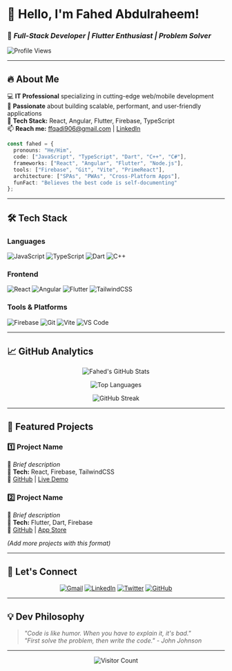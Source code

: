 # 👋 Hello, I'm Fahed Abdulraheem! 

### 🚀 *Full-Stack Developer | Flutter Enthusiast | Problem Solver*
![Profile Views](https://komarev.com/ghpvc/?username=Fahed-qadi&color=blueviolet&style=for-the-badge&label=PROFILE+VIEWS)

---

## 🔥 **About Me**
💻 **IT Professional** specializing in cutting-edge web/mobile development  
🎯 **Passionate** about building scalable, performant, and user-friendly applications  
🚀 **Tech Stack:** React, Angular, Flutter, Firebase, TypeScript  
📫 **Reach me:** [ffqadi906@gmail.com](mailto:ffqadi906@gmail.com) | [LinkedIn](#)  

```typescript
const fahed = {
  pronouns: "He/Him",
  code: ["JavaScript", "TypeScript", "Dart", "C++", "C#"],
  frameworks: ["React", "Angular", "Flutter", "Node.js"],
  tools: ["Firebase", "Git", "Vite", "PrimeReact"],
  architecture: ["SPAs", "PWAs", "Cross-Platform Apps"],
  funFact: "Believes the best code is self-documenting"
};
```

---

## 🛠️ **Tech Stack**

### **Languages**
![JavaScript](https://img.shields.io/badge/JavaScript-F7DF1E?style=for-the-badge&logo=javascript&logoColor=black)
![TypeScript](https://img.shields.io/badge/TypeScript-3178C6?style=for-the-badge&logo=typescript&logoColor=white)
![Dart](https://img.shields.io/badge/Dart-0175C2?style=for-the-badge&logo=dart&logoColor=white)
![C++](https://img.shields.io/badge/C++-00599C?style=for-the-badge&logo=c%2B%2B&logoColor=white)

### **Frontend**
![React](https://img.shields.io/badge/React-61DAFB?style=for-the-badge&logo=react&logoColor=black)
![Angular](https://img.shields.io/badge/Angular-DD0031?style=for-the-badge&logo=angular&logoColor=white)
![Flutter](https://img.shields.io/badge/Flutter-02569B?style=for-the-badge&logo=flutter&logoColor=white)
![TailwindCSS](https://img.shields.io/badge/Tailwind_CSS-38B2AC?style=for-the-badge&logo=tailwind-css&logoColor=white)

### **Tools & Platforms**
![Firebase](https://img.shields.io/badge/Firebase-FFCA28?style=for-the-badge&logo=firebase&logoColor=black)
![Git](https://img.shields.io/badge/Git-F05032?style=for-the-badge&logo=git&logoColor=white)
![Vite](https://img.shields.io/badge/Vite-B73BFE?style=for-the-badge&logo=vite&logoColor=FFD62E)
![VS Code](https://img.shields.io/badge/VS_Code-007ACC?style=for-the-badge&logo=visual-studio-code&logoColor=white)

---

## 📈 **GitHub Analytics**

<div align="center">
  
![Fahed's GitHub Stats](https://github-readme-stats.vercel.app/api?username=Fahed-qadi&show_icons=true&count_private=true&theme=radical&hide_border=true&bg_color=0D1117)

![Top Languages](https://github-readme-stats.vercel.app/api/top-langs/?username=Fahed-qadi&layout=compact&theme=radical&hide_border=true&bg_color=0D1117)

![GitHub Streak](https://streak-stats.demolab.com?user=Fahed-qadi&theme=radical&hide_border=true&background=0D1117)

</div>

---

## 🌟 **Featured Projects**

### 1️⃣ **Project Name**  
🔹 *Brief description*  
🔧 **Tech:** React, Firebase, TailwindCSS  
🔗 [GitHub](#) | [Live Demo](#)  

### 2️⃣ **Project Name**  
🔹 *Brief description*  
🔧 **Tech:** Flutter, Dart, Firebase  
🔗 [GitHub](#) | [App Store](#)  

*(Add more projects with this format)*

---

## 🤝 **Let's Connect**

<div align="center">

[![Gmail](https://img.shields.io/badge/Gmail-D14836?style=for-the-badge&logo=gmail&logoColor=white)](mailto:ffqadi906@gmail.com)
[![LinkedIn](https://img.shields.io/badge/LinkedIn-0077B5?style=for-the-badge&logo=linkedin&logoColor=white)](#)
[![Twitter](https://img.shields.io/badge/Twitter-1DA1F2?style=for-the-badge&logo=twitter&logoColor=white)](#)
[![GitHub](https://img.shields.io/badge/GitHub-100000?style=for-the-badge&logo=github&logoColor=white)](https://github.com/Fahed-qadi)

</div>

---

## 💡 **Dev Philosophy**
> *"Code is like humor. When you have to explain it, it's bad."*  
> *"First solve the problem, then write the code." - John Johnson*

---

<div align="center">
  
![Visitor Count](https://profile-counter.glitch.me/Fahed-qadi/count.svg)

</div>
